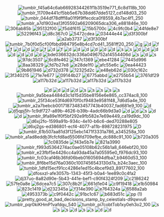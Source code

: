 <div align="center">
  <img src="https://github.com/user-attachments/assets/964e85c8-16bc-4ca3-ac02-aebece6a0b54" alt="tumblr_f45a64c6ab66928344261f1b3519e771_6c8d118b_100" />
  <img src="https://github.com/user-attachments/assets/41f4ab44-e9ce-4c8e-8d35-7d494ba243d1" alt="tumblr_11709e441cf5bb5e67b38dd67dde5127_cd148d03_250" />
  <img src="https://github.com/user-attachments/assets/905d9577-0034-4ae8-b293-4ae3b5a7d9c0" alt="tumblr_044df78dfff8a01f9f9ffecdca0f8559_4b7ac4f1_250" />
  <img src="https://github.com/user-attachments/assets/ca542804-8cc0-45ff-aecb-f2535f7637bf" alt="tumblr_a7d1902ea13f05592a66209065dca306_e881846e_100" />

</div>


<div align="center">
  <img src="https://github.com/user-attachments/assets/52a638dc-eee7-4d33-b5ac-db54af258edf" alt="306ab85b" />
  <img src="https://github.com/user-attachments/assets/be3a6987-f46c-4236-8cac-bff120135cfa" alt="95132f00" />
  <img src="https://github.com/user-attachments/assets/5837b59f-2f8c-4157-944f-364635270627" alt="f5d4f615" />
  <img src="https://github.com/user-attachments/assets/a3d286b8-11b9-49e7-b560-ff8105d0cfe5" alt="15b5700c" />
  <img src="https://github.com/user-attachments/assets/25bda728-1f2f-4f34-b522-879efd8e23f7" alt="4c9fc0b4" />
  <img src="https://github.com/user-attachments/assets/5d8e8140-daa0-46fa-8fde-6b5ddcd80ac9" alt="44fde8e7" />
  <img src="https://github.com/user-attachments/assets/fc6eac0b-a7cd-4cbb-bf50-ec47fe0b954a" alt="52296f43" />
  <img src="https://github.com/user-attachments/assets/a8fc27e5-5cc0-4b1f-9e2e-e4d181671dc4" alt="d8c367c0" />
  <img src="https://y2k.neocities.org/blinkiez/newbatch/zVFdvH5.gif" alt="5472cdea" />
  <img src="https://github.com/user-attachments/assets/690c6e7a-0d6b-4bca-956c-20bd139a7e82" alt="03444e44" />
  <img src="https://cdn.discordapp.com/attachments/740579213123256401/1282303575703425035/I_LUV_THE_INERNET.gif?ex=66deddc4&is=66dd8c44&hm=19b4002b376404bf950d69112a6a17091247a420085266621054e7ffa6fb044b&" alt="d3f300bf" />
  <img src="https://github.com/user-attachments/assets/bfeb24b9-93f6-4cda-b546-25a51ed5b949" alt="a2ab3737" />
  <img src="https://github.com/user-attachments/assets/ed913d56-4afe-4968-83e5-45e20c492746" alt="d3f300bf" />
  <img src="https://github.com/user-attachments/assets/79364f52-fae6-4021-8448-90eaf0a5d7bf" alt="tumblr_7b0f0d5cf00fbbd984795e8b4cd7cd41_3581ff20_250" />
  <img src="https://64.media.tumblr.com/18b4259e5cd3f35153a667f9356a0bcc/6fddd282d388a40e-81/s250x400/408973b02a16d9206ffd81487c75d81f8f405e27.gif" alt="g" />
  <img src="https://64.media.tumblr.com/ad448d2976d01b6bc5a84f3115bb0ba4/9f0598de5252d95b-b2/s250x400/74cc8c53f9acf237883cef16d83843b58e5646c2.webp" alt="d" />
  <img src="https://64.media.tumblr.com/d49c440a6ab636df9c1dac0fbbd3d6f4/9f0598de5252d95b-be/s250x400/8ccf09ddeeb0d8fef8ebb74a8bd9e1302e63ace3.webp" alt="f" />
  <img src="https://64.media.tumblr.com/c3ec3787fbf8bfa9c277d2acf8f09fc4/9f0598de5252d95b-da/s250x400/9c71d53e52841a0d9f80f6420ba10060e6c72a11.webp" alt="f" />
  <img src="https://64.media.tumblr.com/52258669470618c1dd261fec6ecfdd6b/9f0598de5252d95b-82/s250x400/e19c16e727fd50a9f19d974b12843a751632ef7b.webp" alt="d" />
  <img src="https://64.media.tumblr.com/fd268d4428a1ef96af3baead107d3a7f/f67e3caded2f1ae7-cd/s250x400/a2ecb45a82d15bbd852b382511880a200b8ab0e7.gifv" alt="d" />
  <img src="https://64.media.tumblr.com/da909046dba6211a5d956c398242bf64/f67e3caded2f1ae7-18/s250x400/e8a35ea6faee6b49fd8dbd922cceec7daa181612.gifv" alt="d" />
  <img src="https://64.media.tumblr.com/9bc6aabf37a9d9cccfe2326e9e9580c2/db7f482dfcc9276f-e5/s250x400/f888eb5fd0763df2654ade50df92c537aacd4911.gifv" alt="f" />
  <img src="https://64.media.tumblr.com/d922ed7f8c4b740d491795ad60d0ef98/72c87deea51d7832-71/s250x400/dee230f93204a5d807f3ba16c9782d5f43d8df90.gifv" alt="d" />
  <img src="https://64.media.tumblr.com/8c4f6c9ef620b4fec7a972270433d4e2/cfba127761746720-61/s250x400/7864bca097cd9af617adb551db987e934e52c5f4.gifv" alt="f" />
  <img src="https://64.media.tumblr.com/1cc7584bdf8a68e223a108c9d168c323/9f0598de5252d95b-75/s250x400/be548ab8893540cb239ff5413e0e7e9d9c852c2d.gifv" alt="d" />
  <img src="https://camo.githubusercontent.com/973ff316c1f6828771db93e503166afb843140eb4a727a74d1e28fdd11a33b17/68747470733a2f2f36342e6d656469612e74756d626c722e636f6d2f30653932373863366164613830353663353865316634363836353332343962612f363666386265653438343231636133352d31372f73313030783230302f626439333965363666323730386461643963353762663531633433386438313036373234396338652e67696676" alt="d" />
  <img src="https://64.media.tumblr.com/c05fa46a959b6ceb9ce803dad2b93afe/6fddd282d388a40e-59/s250x400/9e6c313f20e575349587347ffda1f1a5d3e1d6da.gifv" alt="d" />
  <img src="https://64.media.tumblr.com/e9190ec76737b2d2e19e3ac57c28ff33/72e2590fb9e2f26c-61/s250x400/ae0530d91f9cba90a52ac1300c7b1e429332651c.gifv" alt="d" />
  <img src="https://64.media.tumblr.com/02aafb8de5336865a1c6627c78eb3795/db7f482dfcc9276f-97/s250x400/4d1d82ead1469cf3fe0cb31b71516b4c7a438517.gifv" alt="d" />
  <img src="https://64.media.tumblr.com/2eb2a598e1a69787e3d1ea080dcd61e2/99675c135a4de0ba-da/s250x400/f275670805742808e30e7ac244374c9c8b97eddb.webp" alt="d" />
  <img src="https://64.media.tumblr.com/7cc67c55ad51e049b7acf949ae83c90a/1fb39223b20e4f22-1b/s250x400/a206d12319b7068300f1c5cabc0cf5d715c306e4.gifv" alt="s" />
  <img src="https://64.media.tumblr.com/3043bc9afd7aa7d0980f42f2742b9fa4/7e983b911b6bf8de-b4/s250x400/858ddabaaaea5e0ec6522bc416aa46cf628797ff.gifv" alt="s" />
  <img src="https://64.media.tumblr.com/8e231c0a359504e73baf0650b93b941a/c04afd39ed493f13-f0/s250x400/35ba5170f807fe943df2ca5001c8e5dabf52eac7.gifv" alt="d" />
  <img src="https://64.media.tumblr.com/ebe9e4c2969cc9913cbd6d0ae3ea8db9/c04afd39ed493f13-48/s250x400/1c6648060f8e0e1df54a31e7617d42616a20f26b.gifv" alt="d" />
  <img src="https://64.media.tumblr.com/e85fdd2593ddb78100deade5312751c8/c04afd39ed493f13-43/s250x400/29125f6a4e029253ce7a3e5453984771edb3f8e8.gifv" alt="d" />
  <img src="https://64.media.tumblr.com/8ce4ed853c68a7702ad27b423f6b03dd/c04afd39ed493f13-20/s250x400/f2cb8cff50cb2bfe3922e7b6c903b0f99a9387d1.gifv" alt="d" />
  <img src="https://64.media.tumblr.com/26b83256d67d2366269fd09b97f6f6b4/3cd77b0ceed746a4-1a/s250x400/bf69d497ae78478a2f83b0289f616a7930b344f4.gifv" alt="d" />
  <img src="https://64.media.tumblr.com/7c22f6fb717b3d3caf7d963fe86387ef/6c324b508344ad28-da/s250x400/9ecdc4f1b29dce0705a43ca11273df9783e50477.gifv" alt="d" />
  <img src="https://64.media.tumblr.com/e127a1a6e700a97d11ea42090dfaf9d0/254dec1ce103e62a-39/s250x400/51ed18b643e5565a4e0bc3f1833bd6dc595ec2ba.gifv" alt="d" />
  <img src="https://64.media.tumblr.com/bde036632dc336a0496752a14554406d/363752070e93a7f9-d8/s100x200/ada89dd3f40ee5e514ad5ad62d78b0a3661085d4.gifv" alt="bde036632dc336a0496752a14554406d" />
  <img src="https://64.media.tumblr.com/e874ce99c0609234410c28e02c6a4bcf/2fe0cef72a93c730-0a/s250x400/dc605cc7670ec3a7be5e603b5f9f45048412812d.gifv" alt="s" />
  <img src="https://64.media.tumblr.com/667a68dee028da27da0aa774be2f4cd6/2b057b2468d60bb7-2c/s250x400/f02d22bfde29140b387bcfa66ca08eb07238b428.gifv" alt="d" />
  <img src="https://64.media.tumblr.com/c81ae708dd2c4898c2c67783d3750be1/e7f9fe4d42b35093-ce/s250x400/96480f66ca249d9ce5e1c201a06b708377ea6917.gifv" alt="s" />
  <img src="https://github.com/user-attachments/assets/cc226ca6-c970-4653-a5be-d0d0b9c8d44d" alt="97dc3507" />
  <img src="https://github.com/user-attachments/assets/2742cd03-b109-42cc-94f0-524fa590bce0" alt="6c8fe462" />
  <img src="https://github.com/user-attachments/assets/44a0c965-be89-431c-9651-3224cd2bac17" alt="f47c1369" />
  <img src="https://github.com/user-attachments/assets/64384928-04c5-4623-841b-cdf7e4c760d6" alt="ebe41284" />
  <img src="https://github.com/user-attachments/assets/11c20d4a-29f8-438b-b92a-7da1b53defab" alt="7445d996" />
  <img src="https://github.com/user-attachments/assets/26723806-975c-41aa-ba80-03937c36966c" alt="8aa38329" />
  <img src="https://github.com/user-attachments/assets/049906d6-4fb2-49e5-b64f-1ee9302d1444" alt="fd7b27e8" />
  <img src="https://github.com/user-attachments/assets/8f75c8d6-36a8-4168-aae7-b7786d09a0bc" alt="e28de1f0" />
  <img src="https://github.com/user-attachments/assets/5854061f-dce9-4da3-b607-48ac097da6ca" alt="afc55e6c" />
  <img src="https://github.com/user-attachments/assets/2f27161d-4301-4a53-84d0-ca35d8e0c078" alt="0ea44423" />
  <img src="https://github.com/user-attachments/assets/acc3278a-a92d-473b-8afc-9c78384982c2" alt="9b861946" />
  <img src="https://github.com/user-attachments/assets/6f20cc9a-11ad-4ca0-8d4a-fe6bcc501e4c" alt="d732d378" />
  <img src="https://github.com/user-attachments/assets/d9aacc46-c644-4d80-b6a5-e94dc0915a1b" alt="12325d2c" />
  <img src="https://github.com/user-attachments/assets/5fb8dd8f-bb48-42f5-a8c8-89a445e7a426" alt="e48eb62d" />
  <img src="https://github.com/user-attachments/assets/20942d9e-9326-40e4-a2d1-96bf504d6d64" alt="030c162c" />
  <img src="https://github.com/user-attachments/assets/a6cff2f9-41c5-432f-a40f-afbe42764fa3" alt="3f340215" />
  <img src="https://github.com/user-attachments/assets/d9088e8f-60f2-437f-9da7-10298a91d40f" alt="71e7e677" />
  <img src="https://github.com/user-attachments/assets/7e9b16c7-0ec3-4992-9d95-f8ae6397fe33" alt="09144b27" />
  <img src="https://github.com/user-attachments/assets/7995994e-6ba7-491d-b273-ad0788feb823" alt="6775abbd" />
  <img src="https://github.com/user-attachments/assets/b2e30a80-6277-4e94-8e86-baf7e862bec9" alt="e2755b54" />
  <img src="https://github.com/user-attachments/assets/82f3d941-ef33-456e-8a91-894fb01b59b5" alt="3761df29" />
  <img src="https://github.com/user-attachments/assets/56fcb4c9-e21d-4d2a-a72d-72f944c82416" alt="a117b32d" />
  <img src="https://y2k.neocities.org/blinkiez/newbatch/sweetdevil.gif" alt="a117b32d" />
  <img src="https://y2k.neocities.org/blinkiez/tumblr_p27pzqm2mk1tymkppo6_250.gif" alt="a117b32d" />
  <img src="https://y2k.neocities.org/blinkiez/blink47.gif" alt="a117b32d" />




![d](https://64.media.tumblr.com/aa96bedcef4a84b99401eebe65774b0b/b280a8b8fa1032f5-0a/s100x200/78cf395aaee24bd9f53f2e4e066acf6b171231ab.gif)
![d](https://64.media.tumblr.com/4e79071ed16844e4ef81783d0c888768/b280a8b8fa1032f5-18/s100x200/3a46ee27bab152eb822a9f70e477a605db3c3d5d.gifv)
![d](https://64.media.tumblr.com/eeaf9582af69df943b0d4c6454bfb5eb/f9aa2334db8dd837-fb/s100x200/ef4cf58b59c0b4f6a9341b9d2c39b4b56faf994c.gifv)
![d](https://64.media.tumblr.com/81c8a2968c0f756c0e288143af6f2705/e45b02c2e785acac-c4/s250x400/eba7dac084da370ff076b616ff19743f87e6ed51.gifv)
![s](https://64.media.tumblr.com/ec647f9618050fbea32300ff38fcade4/e45b02c2e785acac-6d/s100x200/3315eb717a1cd05446f06f0357160b5d22e056bd.gifv)
![s](https://64.media.tumblr.com/ef6c2caf7a054d133f85392458501903/10839a1222771444-22/s250x400/bbd7b2344d0d9c40b3d1c26b82025f77f8264e95.gifv)
![s](https://64.media.tumblr.com/b16594e816abeffc939bbd3ec25e1941/88ea3eeb73f3d5c4-b7/s100x200/a6314effe8392a6c63528579ca60c5f08fe8548b.gifv)
![s](https://64.media.tumblr.com/aee40f576b52cf7934654a8935f5a69f/88ea3eeb73f3d5c4-ec/s100x200/4da581e0d58426c9c870911293a426e399129d93.gifv)
![s](https://images-wixmp-ed30a86b8c4ca887773594c2.wixmp.com/f/8cb2184f-fe95-4552-aeb0-f3a30b7ab67f/dauu9e2-82d4e49e-0814-419a-adfb-97c8fc5bb66f.gif?token=eyJ0eXAiOiJKV1QiLCJhbGciOiJIUzI1NiJ9.eyJzdWIiOiJ1cm46YXBwOjdlMGQxODg5ODIyNjQzNzNhNWYwZDQxNWVhMGQyNmUwIiwiaXNzIjoidXJuOmFwcDo3ZTBkMTg4OTgyMjY0MzczYTVmMGQ0MTVlYTBkMjZlMCIsIm9iaiI6W1t7InBhdGgiOiJcL2ZcLzhjYjIxODRmLWZlOTUtNDU1Mi1hZWIwLWYzYTMwYjdhYjY3ZlwvZGF1dTllMi04MmQ0ZTQ5ZS0wODE0LTQxOWEtYWRmYi05N2M4ZmM1YmI2NmYuZ2lmIn1dXSwiYXVkIjpbInVybjpzZXJ2aWNlOmZpbGUuZG93bmxvYWQiXX0.zaOLWNFR4ZP9cFCHg1o2bc3uQdmYzGhjoox6fEYxbCY)
![tumblr_9a5bea4484d3c1d15d35be8156e6e865_cc374ac8_100](https://github.com/user-attachments/assets/e7496a38-27d3-4563-b32a-f333828a0d82)
![tumblr_25f34ce53f4d6970f0cf9483e9581f48_7d6d5a4e_100](https://github.com/user-attachments/assets/ae1573de-aca6-47c6-98a6-21b51e160e65)
![tumblr_a2a7bebcb00171873483457743b40037_fad681e9_100](https://github.com/user-attachments/assets/b258bb62-5178-4a3f-921c-f8dac571589e)
![d](https://64.media.tumblr.com/246e39c2dfae1cb369873728bca0b77a/79d8b316934d24c3-3d/s100x200/83b4a7d824bbfaebe5e81757a385aa83eec34ef0.gifv)
![d5qpj5h-1c9df727-a89b-4626-b39b-4adc66b9d3a0](https://github.com/user-attachments/assets/075a0023-02b5-4558-a0a9-45f4d6efb20f)
![d](https://64.media.tumblr.com/cb5ae887e3496975c5db69a6a4cc6651/e3b9aeaa68cb58b7-98/s100x200/3c191b340bcb75eada7d089f7c9e28b2e1835d92.gifv)
![d](https://64.media.tumblr.com/d84b9444929771a999f6dd9897ab8383/da04c4bd1cfe79d8-47/s100x200/7b44e8214b0a80f0e94ab6a34d634988f31197b0.gifv)
![s](https://64.media.tumblr.com/8ab3db23ec0a4e12ec3843fa906e91b6/073726e80363b14a-8e/s250x400/e1265e3c1722d20aa01570ac87b5d85e349d86ee.gifv)
![d](https://64.media.tumblr.com/62a49bb40984acb5209e568b5f7d163c/073726e80363b14a-c5/s250x400/68e579ccfb3f1470f43fb4075768446ad612e00c.gifv)
![d](https://64.media.tumblr.com/30469a131ee90cda2b71837ec3d6fd96/073726e80363b14a-89/s250x400/e71a189acff25b9dc34bbcd25d7b312685a3c6f6.gifv)
![tumblr_9fa89e1f0f5bf292e9fb582e7e69e449_ca19d9dc_100](https://github.com/user-attachments/assets/0abbb37b-99e1-41d0-b613-9a77eb7fe2c2)
![d6xj2fo-1599a91b-934c-4e10-b6c6-ded70288e805](https://github.com/user-attachments/assets/36ef60a0-f6cd-4f5e-bbd2-33642f1ee449)
![d6xj2gs-ed386801-ecf4-4077-a11b-898728231975](https://github.com/user-attachments/assets/adc70ffe-40a9-4c8d-9943-90d51aedac20)
![D](https://64.media.tumblr.com/2fc02f6775b5b0da501c886515b03fcd/79d8b316934d24c3-d4/s100x200/c55b479b5fd49ca8991478438b9d0b73c1ac8771.gifv)
![tumblr_61b507aa81d3f125ebc1471f3331a786_a345258a_100](https://github.com/user-attachments/assets/25b561e8-32f8-4a69-8b15-d1445c86a164)
![tumblr_a1ad8eddb3fcfcfd8ad5506fd709efbe_dc888c91_100](https://github.com/user-attachments/assets/da59a2b7-bf20-44f8-8d29-3822e8c311c3)
![b720a305](https://github.com/user-attachments/assets/bec38899-e48d-4460-b60f-833e41b826d1)
![1c0835de](https://github.com/user-attachments/assets/7e3e8ef2-834b-4ecd-b6d7-50a84d6dd95b)
![f43e5b7e](https://github.com/user-attachments/assets/c83cfa35-c95b-4435-bcfb-a6ee1c692312)
![821a3990](https://github.com/user-attachments/assets/a7a762fa-4d6c-49af-958a-b1011de5d2ec)
![tumblr_f993d5364274ac0ae05108b62c56b1a8_646ebf20_100](https://github.com/user-attachments/assets/fe97cd7e-0c90-4259-8bfa-9faa100fda96)
![tumblr_e23fbf5e4426cc4a93da45a7a05595e0_f976dc93_100](https://github.com/user-attachments/assets/c467ee79-364e-40ed-a54b-46ccfec82c1b)
![tumblr_fc03caf46b36fd06beb01605694dfba7_b9460d53_100](https://github.com/user-attachments/assets/3c7ac01f-2eeb-427a-9f53-3d42dafbd467)
![tumblr_8f6be15d76a0360c1007456543130d7a_b24c3aec_100](https://github.com/user-attachments/assets/6050df5e-378e-4dc1-83be-8f0fa5aff1a9)
![tumblr_1dfd15ecf91cc4286e1ed15c4bcef9d3_89177602_100](https://github.com/user-attachments/assets/55972d62-e641-4fd9-b92e-d6ec899c696d)
![dfosxzl-afe3057b-1343-45f3-b0a4-1ee89c0c4fa2](https://github.com/user-attachments/assets/d4330e8a-3300-43d4-b06b-4350a9965ab1)
![dj37uo-8a82d90e-5b43-441e-bef1-c90f4324f209](https://github.com/user-attachments/assets/5c171a2e-cda9-41d7-81f8-baf52bbb458d)
![c2186242](https://github.com/user-attachments/assets/a975dc03-124f-419a-9569-439a1b3a30c6)
![57fe0a8e](https://github.com/user-attachments/assets/8cc9f740-9d6a-45e5-a63d-7de2cd440bc4)
![6dcea7c5](https://github.com/user-attachments/assets/94c396f9-42f8-4926-bc7c-2a3a154dcd73)
![307c8b2f](https://github.com/user-attachments/assets/a57faaa1-942d-4899-b5ee-6f9a6d9a1b5e)
![661d1e04](https://github.com/user-attachments/assets/66cc38be-5a27-47a2-9456-b3498fac155f)
![c9f19418](https://github.com/user-attachments/assets/5373d4a0-9256-47fe-bc15-e81e9198709b)
![e1b50984](https://github.com/user-attachments/assets/5035048c-69c9-4849-9bc7-8b84654bb930)
![823c1419](https://github.com/user-attachments/assets/3b3bd1b0-2cf4-4193-b4ea-559a6492dbfa)
![d232345a](https://github.com/user-attachments/assets/f5fffd4e-c0ad-4e54-acbf-7e032cd00545)
![f314e390](https://github.com/user-attachments/assets/3ac79c03-dab3-4c5d-9f38-01a23e9785c1)
![e764324a](https://github.com/user-attachments/assets/2b2e0a7f-50f3-446e-bc17-7bf7e4fc7d71)
![6588a2ab](https://github.com/user-attachments/assets/7d0db7b3-f25f-4464-a974-ced628b50913)
![4953373b](https://github.com/user-attachments/assets/9cca708c-4027-4148-a4ab-bb7dd9cf34f6)
![c9f0442c](https://github.com/user-attachments/assets/f7b73d80-7eef-48ab-9e3b-e1df59f8e5d6)
![91bc1c67](https://github.com/user-attachments/assets/e08b5113-aeab-4f48-8e60-bedb71cbcdd7)
![b683d51c](https://github.com/user-attachments/assets/712051b6-4bf3-41da-8c05-38f697b687c2)
![pp (1)](https://github.com/user-attachments/assets/1a453c9c-5887-4d3a-bb00-2ca1a3ebca1c)
![pretty_good_at_bad_decisions_stamp_by_ceiestials-d9qwvu6](https://github.com/user-attachments/assets/6d465293-7522-4028-bca8-de54a898ba13)
![tumblr_pqr0kiKHmP1vafdqu_540](https://github.com/user-attachments/assets/012149e8-fe37-4107-b3e6-50fa26d8b9de)
![tumblr_pi7cobtTob1xy0eh3o2_100](https://github.com/user-attachments/assets/7d0714e9-ae4e-44d8-888d-5beddd7cedc8)
![s](https://64.media.tumblr.com/d0005377ed5608cea9ea204b1a1aed65/7c2dbe6a97c7f0e4-53/s100x200/950f443b15d14aa6a42b9d173f354dac43684c5d.gifv)
![s](https://64.media.tumblr.com/930afad5ce80d17be53c5214e83b0970/492fa421672fd88c-b4/s100x200/b215079b78f38147430f9bffb6e5646ce140e481.pnj)
![s](https://64.media.tumblr.com/960236dd81179fa89eec878b4aaa07b8/5f2c388c1d3b538b-84/s100x200/798601c172c8748e8dcf3b80ca39a0f61357bfe8.gifv)
![d](https://64.media.tumblr.com/584c078394b2ccb1c4e1509835187774/3bf62ad8d20f8b2a-f7/s100x200/d3d1f3499158355aa827f4bdca64623541349562.gifv)
![s](https://64.media.tumblr.com/7d435451d965e0f0a536a8cb70657117/21317507f7352712-96/s100x200/db5e13506714741dfc0f06f3aa1f0d2c6b863026.webp)
![s](https://64.media.tumblr.com/06e41a82c83a209a51ef9491eeb5120f/0455fac414385656-42/s100x200/4fdd0bbe8ba56b212579d08f0882d8c180f8d515.gifv)
![d](https://64.media.tumblr.com/c63e49fca2a4d0543cf24eb961a9e5dd/f6aa4a68b0575f05-d2/s100x200/a2cfd17051a2951700cd01ffd63c67ee3e052ff2.gifv)
![d](https://64.media.tumblr.com/8ef6d8e6c69c6965ac635fe9293d7d64/6f072ea04e7b6c72-6f/s100x200/1ef325c98fdc63cf9f80909a2a83349ebfa62977.gifv)

